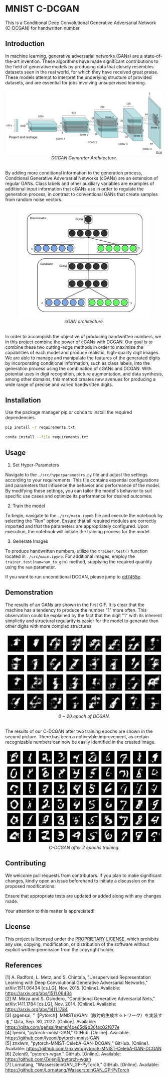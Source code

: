 # MNIST C-DCGAN

This is a Conditional Deep Convolutional Generative Adversarial Network (C-DCGAN) for handwritten number.

## Introduction

In machine learning, generative adversarial networks (GANs) are a state-of-the-art invention. These algorithms have made significant contributions to the field of generative models by producing data that closely resembles datasets seen in the real world, for which they have received great praise. These models attempt to interpret the underlying structure of provided datasets, and are essential for jobs involving unsupervised learning.

<div align="center">
    <img src="./assets/DCGAN_generator_architecture.png" /><br />
    <i>DCGAN Generator Architecture.</i>
</div><br />

By adding more conditional information to the generation process, Conditional Generative Adversarial Networks (cGANs) are an extension of regular GANs. Class labels and other auxiliary variables are examples of additional input information that cGANs use in order to regulate the generation process, in contrast to conventional GANs that create samples from random noise vectors.

<div align="center">
    <img src="./assets/C-GAN_architecture.png" /><br />
    <i>cGAN architecture.</i>
</div><br />

In order to accomplish the objective of producing handwritten numbers, we in this project combine the power of cGANs with DCGAN. Our goal is to combine these two cutting-edge methods in order to maximize the capabilities of each model and produce realistic, high-quality digit images. We are able to manage and manipulate the features of the generated digits by incorporating conditional information, such as class labels, into the generation process using the combination of cGANs and DCGAN. With potential uses in digit recognition, picture augmentation, and data synthesis, among other domains, this method creates new avenues for producing a wide range of precise and varied handwritten digits.

## Installation

Use the package manager pip or conda to install the required dependencies.

```sh
pip install -r requirements.txt
```

```sh
conda install --file requirements.txt
```

## Usage

1. Set Hyper-Parameters

Navigate to the `./src/hyperparameters.py` file and adjust the settings according to your requirements. This file contains essential configurations and parameters that influence the behavior and performance of the model. By modifying these settings, you can tailor the model's behavior to suit specific use cases and optimize its performance for desired outcomes.

2. Train the model

To begin, navigate to the `./src/main.ipynb` file and execute the notebook by selecting the "Run" option. Ensure that all required modules are correctly imported and that the parameters are appropriately configured. Upon execution, the notebook will initiate the training process for the model.

3. Generate Images

To produce handwritten numbers, utilize the `trainer.test()` function located in `./src/main.ipynb`. For additional images, employ the `trainer.test(num=num_to_gen)` method, supplying the required quantity using the `num` parameter.


If you want to run unconditional DCGAN, please jump to [dd7455e](https://github.com/91d906h4/MNIST-C-DCGAN/tree/dd7455ee1727d4148dada590e0fd710ef787c71a).

## Demonstration

The results of an GANs are shown in the first GIF. It is clear that the machine has a tendency to produce the number "1" more often. This observation could be explained by the fact that the digit "1" with its inherent simplicity and structural regularity is easier for the model to generate than other digits with more complex structures.

<div align="center">
    <img src="./assets/MNIST.gif" /><br />
    <i>0 ~ 20 epoch of DCGAN.</i>
</div><br />

The results of our C-DCGAN after two training epochs are shown in the second picture. There has been a noticeable improvement, as certain recognizable numbers can now be easily identified in the created image.

<div align="center">
    <img src="./assets/C-DCGAN.png" /><br />
    <i>C-DCGAN after 2 epochs training.</i>
</div>

## Contributing

We welcome pull requests from contributors. If you plan to make significant changes, kindly open an issue beforehand to initiate a discussion on the proposed modifications.

Ensure that appropriate tests are updated or added along with any changes made.

Your attention to this matter is appreciated!

## License

This project is licensed under the [PROPRIETARY LICENSE](https://github.com/91d906h4/MNIST-C-DCGAN/blob/main/LICENSE), which prohibits any use, copying, modification, or distribution of the software without explicit written permission from the copyright holder.

## References

[1] A. Radford, L. Metz, and S. Chintala, "Unsupervised Representation Learning with Deep Convolutional Generative Adversarial Networks," arXiv:1511.06434 [cs.LG], Nov. 2015. [Online]. Available: https://arxiv.org/abs/1511.06434<br />
[2] M. Mirza and S. Osindero, "Conditional Generative Adversarial Nets," arXiv:1411.1784 [cs.LG], Nov. 2014. [Online]. Available: https://arxiv.org/abs/1411.1784<br />
[3] @gensal, "【Pytorch】MNISTのGAN（敵対的生成ネットワーク）を実装する," Qiita, Sep. 30, 2022. [Online]. Available: https://qiita.com/gensal/items/4be65d9b36fac02f877e<br />
[4] lyeoni, "pytorch-mnist-GAN," GitHub. [Online]. Available: https://github.com/lyeoni/pytorch-mnist-GAN<br />
[5] znxlwm, "pytorch-MNIST-CelebA-GAN-DCGAN," GitHub. [Online]. Available: https://github.com/znxlwm/pytorch-MNIST-CelebA-GAN-DCGAN<br />
[6] Zeleni9, "pytorch-wgan," GitHub. [Online]. Available: https://github.com/Zeleni9/pytorch-wgan<br />
[7] Lornatang, "WassersteinGAN_GP-PyTorch," GitHub. [Online]. Available: https://github.com/Lornatang/WassersteinGAN_GP-PyTorch